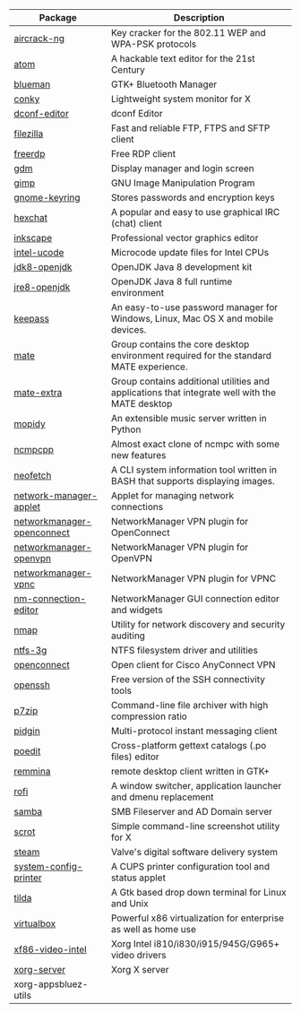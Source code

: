 | Package | Description |
| --- | --- |
| [aircrack-ng](https://www.archlinux.org/packages/community/x86_64/aircrack-ng/) | Key cracker for the 802.11 WEP and WPA-PSK protocols |
| [atom](https://www.archlinux.org/packages/community/x86_64/atom/) | A hackable text editor for the 21st Century |
| [blueman](https://www.archlinux.org/packages/community/x86_64/blueman/) | GTK+ Bluetooth Manager |
| [conky](https://www.archlinux.org/packages/extra/x86_64/conky/) | Lightweight system monitor for X |
| [dconf-editor](https://www.archlinux.org/packages/extra/x86_64/dconf-editor/) | dconf Editor |
| [filezilla](https://www.archlinux.org/packages/community/x86_64/filezilla/) | Fast and reliable FTP, FTPS and SFTP client |
| [freerdp](https://www.archlinux.org/packages/community/x86_64/freerdp/) |	Free RDP client |
| [gdm](https://www.archlinux.org/packages/extra/x86_64/gdm/) |	Display manager and login screen |
| [gimp](https://www.archlinux.org/packages/extra/x86_64/gimp/) | GNU Image Manipulation Program |
| [gnome-keyring](https://www.archlinux.org/packages/extra/x86_64/gnome-keyring/) | Stores passwords and encryption keys |
| [hexchat](https://www.archlinux.org/packages/community/x86_64/hexchat/) | A popular and easy to use graphical IRC (chat) client |
| [inkscape](https://www.archlinux.org/packages/extra/x86_64/inkscape/) |	Professional vector graphics editor |
| [intel-ucode](https://www.archlinux.org/packages/extra/any/intel-ucode/) |	Microcode update files for Intel CPUs |
| [jdk8-openjdk](https://www.archlinux.org/packages/extra/x86_64/jdk8-openjdk/) | OpenJDK Java 8 development kit |
| [jre8-openjdk](https://www.archlinux.org/packages/extra/x86_64/jre8-openjdk/) | OpenJDK Java 8 full runtime environment |
| [keepass](https://www.archlinux.org/packages/community/any/keepass/) | An easy-to-use password manager for Windows, Linux, Mac OS X and mobile devices. |
| [mate](https://www.archlinux.org/groups/x86_64/mate/) | Group contains the core desktop environment required for the standard MATE experience. |
| [mate-extra](https://www.archlinux.org/groups/x86_64/mate-extra/) | Group contains additional utilities and applications that integrate well with the MATE desktop |
| [mopidy](https://www.archlinux.org/packages/community/any/mopidy/) | An extensible music server written in Python |
| [ncmpcpp](https://www.archlinux.org/packages/community/x86_64/ncmpcpp/) | Almost exact clone of ncmpc with some new features |
| [neofetch](https://www.archlinux.org/packages/community/any/neofetch/) | A CLI system information tool written in BASH that supports displaying images. |
| [network-manager-applet](https://www.archlinux.org/packages/extra/x86_64/network-manager-applet/) | Applet for managing network connections |
| [networkmanager-openconnect](https://www.archlinux.org/packages/extra/x86_64/networkmanager-openconnect/) | NetworkManager VPN plugin for OpenConnect |
| [networkmanager-openvpn](https://www.archlinux.org/packages/extra/x86_64/networkmanager-openvpn/) | NetworkManager VPN plugin for OpenVPN |
| [networkmanager-vpnc](https://www.archlinux.org/packages/extra/x86_64/networkmanager-vpnc/) | NetworkManager VPN plugin for VPNC |
| [nm-connection-editor](https://www.archlinux.org/packages/extra/x86_64/nm-connection-editor/) | NetworkManager GUI connection editor and widgets |
| [nmap](https://www.archlinux.org/packages/extra/x86_64/nmap/) | Utility for network discovery and security auditing |
| [ntfs-3g](https://www.archlinux.org/packages/extra/x86_64/ntfs-3g/) |	NTFS filesystem driver and utilities |
| [openconnect](https://www.archlinux.org/packages/extra/x86_64/openconnect/) | Open client for Cisco AnyConnect VPN |
| [openssh](https://www.archlinux.org/packages/core/x86_64/openssh/) | 	Free version of the SSH connectivity tools |
| [p7zip](https://www.archlinux.org/packages/extra/x86_64/p7zip/) | Command-line file archiver with high compression ratio |
| [pidgin](https://www.archlinux.org/packages/extra/x86_64/pidgin/) | Multi-protocol instant messaging client |
| [poedit](https://www.archlinux.org/packages/community/x86_64/poedit/) | Cross-platform gettext catalogs (.po files) editor |
| [remmina](https://www.archlinux.org/packages/community/x86_64/remmina/) | remote desktop client written in GTK+ |
| [rofi](https://www.archlinux.org/packages/community/x86_64/rofi/) | A window switcher, application launcher and dmenu replacement |
| [samba](https://www.archlinux.org/packages/extra/x86_64/samba/) | SMB Fileserver and AD Domain server |
| [scrot](https://www.archlinux.org/packages/community/x86_64/scrot/) | Simple command-line screenshot utility for X |
| [steam](https://www.archlinux.org/packages/multilib/x86_64/steam/) | Valve's digital software delivery system |
| [system-config-printer](https://www.archlinux.org/packages/extra/x86_64/system-config-printer/) | A CUPS printer configuration tool and status applet |
| [tilda](https://www.archlinux.org/packages/community/x86_64/tilda/) | A Gtk based drop down terminal for Linux and Unix |
| [virtualbox](https://www.archlinux.org/packages/community/x86_64/virtualbox/) | Powerful x86 virtualization for enterprise as well as home use |
| [xf86-video-intel](https://www.archlinux.org/packages/extra/x86_64/xf86-video-intel/) |	Xorg Intel i810/i830/i915/945G/G965+ video drivers |
| [xorg-server](https://www.archlinux.org/packages/extra/x86_64/xorg-server/) | Xorg X server |
| xorg-appsbluez-utils |  |
